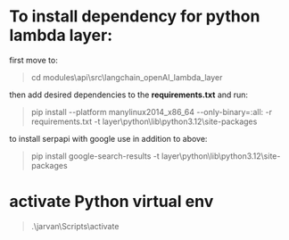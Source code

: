 # To install dependency for python lambda layer: 

first move to:

>cd modules\api\src\langchain_openAI_lambda_layer

then add desired dependencies to the __requirements.txt__  and run:

> pip install --platform manylinux2014_x86_64 --only-binary=:all: -r requirements.txt -t layer\python\lib\python3.12\site-packages

to install serpapi with google use in addition to above:  

> pip install google-search-results -t layer\python\lib\python3.12\site-packages

# activate Python virtual env

> .\jarvan\Scripts\activate

